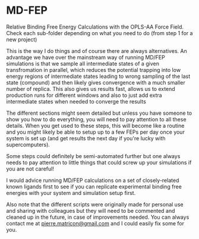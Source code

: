 # MD-FEP

Relative Binding Free Energy Calculations with the OPLS-AA Force Field. Check each sub-folder depending on what you need to do (from step 1 for a new project)

This is the way I do things and of course there are always alternatives. An advantage we have over the mainstream way of running MD/FEP simulations is that we sample all intermediate states of a given transfromation in parallel, which reduces the potential trapping into low energy regions of intermediate states leading to wrong sampling of the last state (compound) and then likely gives convergence with a much smaller number of replica. This also gives us results fast, allows us to extend production runs for different windows and also to just add extra intermediate states when needed to converge the results

The different sections might seem detailed but unless you have someone to show you how to do everything, you will need to pay attention to all these details. When you get used to these steps, this will become like a routine and you might likely be able to setup up to a few FEPs per day once your system is set up (and get results the next day if you're lucky with supercomputers).

Some steps could definitely be semi-automated further but one always needs to pay attention to little things that could screw up your simulations if you are not careful!

I would advice running MD/FEP calculations on a set of closely-related known ligands first to see if you can replicate experimental binding free energies with your system and simulation setup first.

Also note that the different scripts were originally made for personal use and sharing with colleagues but they will need to be commented and cleaned up in the future, in case of improvements needed. You can always contact me at pierre.matricon@gmail.com and I could easily fix some for you.
